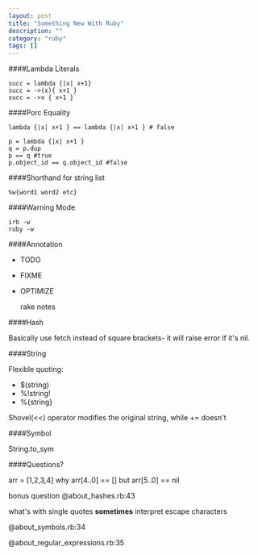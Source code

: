 ```yaml
---
layout: post
title: "Something New With Ruby"
description: ""
category: "ruby"
tags: []
---
```


####Lambda Literals

    succ = lambda {|x| x+1}
    succ = ->(x){ x+1 }
    succ = ->x { x+1 }

####Porc Equality

    lambda {|x| x+1 } == lambda {|x| x+1 } # false

    p = lambda {|x| x+1 }
    q = p.dup
    p == q #true
    p.object_id == q.object_id #false

####Shorthand for string list

    %w{word1 word2 etc}

####Warning Mode

    irb -w
    ruby -w

####Annotation

- TODO
- FIXME
- OPTIMIZE

    rake notes

####Hash

Basically use fetch instead of square brackets- it will raise error if it's nil.

####String

Flexible quoting:

- $(string)
- %!string!
- %{string}

Shovel(<<) operator modifies the original string, while += doesn't

####Symbol

String.to_sym

####Questions?

arr = [1,2,3,4]
why arr[4..0] == []
but arr[5..0] == nil

bonus question @about_hashes.rb:43

what's with single quotes **sometimes** interpret escape characters

@about_symbols.rb:34

@about_regular_expressions.rb:35
